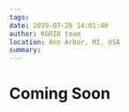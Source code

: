 ```yaml
---
tags:
date: 2019-07-28 14:01:40
author: KGRID team
location: Ann Arbor, MI, USA
summary:
---
```


# Coming Soon
